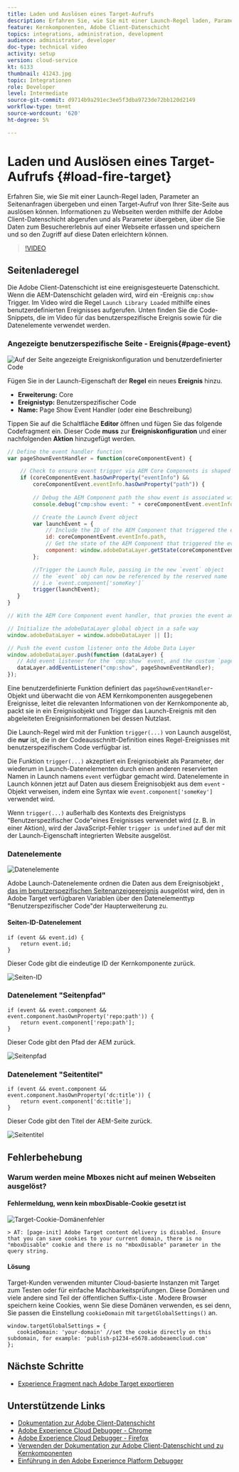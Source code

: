 ```yaml
---
title: Laden und Auslösen eines Target-Aufrufs
description: Erfahren Sie, wie Sie mit einer Launch-Regel laden, Parameter an Seitenanfragen übergeben und einen Target-Aufruf von Ihrer Site-Seite aus auslösen können. Seiteninformationen werden mithilfe der Adobe Client-Datenschicht abgerufen und als Parameter übergeben, mit der Sie Daten zum Besuchererlebnis auf einer Webseite erfassen und speichern und anschließend den Zugriff auf diese Daten erleichtern können.
feature: Kernkomponenten, Adobe Client-Datenschicht
topics: integrations, administration, development
audience: administrator, developer
doc-type: technical video
activity: setup
version: cloud-service
kt: 6133
thumbnail: 41243.jpg
topic: Integrationen
role: Developer
level: Intermediate
source-git-commit: d9714b9a291ec3ee5f3dba9723de72bb120d2149
workflow-type: tm+mt
source-wordcount: '620'
ht-degree: 5%

---
```



# Laden und Auslösen eines Target-Aufrufs {#load-fire-target}

Erfahren Sie, wie Sie mit einer Launch-Regel laden, Parameter an Seitenanfragen übergeben und einen Target-Aufruf von Ihrer Site-Seite aus auslösen können. Informationen zu Webseiten werden mithilfe der Adobe Client-Datenschicht abgerufen und als Parameter übergeben, über die Sie Daten zum Besuchererlebnis auf einer Webseite erfassen und speichern und so den Zugriff auf diese Daten erleichtern können.

>[!VIDEO](https://video.tv.adobe.com/v/41243?quality=12&learn=on)

## Seitenladeregel

Die Adobe Client-Datenschicht ist eine ereignisgesteuerte Datenschicht. Wenn die AEM-Datenschicht geladen wird, wird ein -Ereignis `cmp:show` Trigger. Im Video wird die Regel `Launch Library Loaded` mithilfe eines benutzerdefinierten Ereignisses aufgerufen. Unten finden Sie die Code-Snippets, die im Video für das benutzerspezifische Ereignis sowie für die Datenelemente verwendet werden.

### Angezeigte benutzerspezifische Seite - Ereignis{#page-event}

![Auf der Seite angezeigte Ereigniskonfiguration und benutzerdefinierter Code](assets/load-and-fire-target-call.png)

Fügen Sie in der Launch-Eigenschaft der **Regel** ein neues **Ereignis** hinzu.

+ __Erweiterung:__ Core
+ __Ereignistyp:__ Benutzerspezifischer Code
+ __Name:__ Page Show Event Handler (oder eine Beschreibung)

Tippen Sie auf die Schaltfläche __Editor__ öffnen und fügen Sie das folgende Codefragment ein. Dieser Code __muss__ zur __Ereigniskonfiguration__ und einer nachfolgenden __Aktion__ hinzugefügt werden.

```javascript
// Define the event handler function
var pageShownEventHandler = function(coreComponentEvent) {

    // Check to ensure event trigger via AEM Core Components is shaped correctly
    if (coreComponentEvent.hasOwnProperty("eventInfo") && 
        coreComponentEvent.eventInfo.hasOwnProperty("path")) {
    
        // Debug the AEM Component path the show event is associated with
        console.debug("cmp:show event: " + coreComponentEvent.eventInfo.path);

        // Create the Launch Event object
        var launchEvent = {
            // Include the ID of the AEM Component that triggered the event
            id: coreComponentEvent.eventInfo.path,
            // Get the state of the AEM Component that triggered the event           
            component: window.adobeDataLayer.getState(coreComponentEvent.eventInfo.path)
        };

        //Trigger the Launch Rule, passing in the new `event` object
        // the `event` obj can now be referenced by the reserved name `event` by other Launch data elements
        // i.e `event.component['someKey']`
        trigger(launchEvent);
   }
}

// With the AEM Core Component event handler, that proxies the event and relevant information to Adobe Launch, defined above...

// Initialize the adobeDataLayer global object in a safe way
window.adobeDataLayer = window.adobeDataLayer || [];

// Push the event custom listener onto the Adobe Data Layer
window.adobeDataLayer.push(function (dataLayer) {
   // Add event listener for the `cmp:show` event, and the custom `pageShownEventHandler` function as the callback
   dataLayer.addEventListener("cmp:show", pageShownEventHandler);
});
```

Eine benutzerdefinierte Funktion definiert das `pageShownEventHandler`-Objekt und überwacht die von AEM Kernkomponenten ausgegebenen Ereignisse, leitet die relevanten Informationen von der Kernkomponente ab, packt sie in ein Ereignisobjekt und Trigger das Launch-Ereignis mit den abgeleiteten Ereignisinformationen bei dessen Nutzlast.

Die Launch-Regel wird mit der Funktion `trigger(...)` von Launch ausgelöst, die __nur__ ist, die in der Codeausschnitt-Definition eines Regel-Ereignisses mit benutzerspezifischem Code verfügbar ist.

Die Funktion `trigger(...)` akzeptiert ein Ereignisobjekt als Parameter, der wiederum in Launch-Datenelementen durch einen anderen reservierten Namen in Launch namens `event` verfügbar gemacht wird. Datenelemente in Launch können jetzt auf Daten aus diesem Ereignisobjekt aus dem `event` -Objekt verweisen, indem eine Syntax wie `event.component['someKey']` verwendet wird.

Wenn `trigger(...)` außerhalb des Kontexts des Ereignistyps &quot;Benutzerspezifischer Code&quot;eines Ereignisses verwendet wird (z. B. in einer Aktion), wird der JavaScript-Fehler `trigger is undefined` auf der mit der Launch-Eigenschaft integrierten Website ausgelöst.


### Datenelemente

![Datenelemente](assets/data-elements.png)

Adobe Launch-Datenelemente ordnen die Daten aus dem Ereignisobjekt [, das im benutzerspezifischen Seitenanzeigeereignis](#page-event) ausgelöst wird, den in Adobe Target verfügbaren Variablen über den Datenelementtyp &quot;Benutzerspezifischer Code&quot;der Haupterweiterung zu.

#### Seiten-ID-Datenelement

```
if (event && event.id) {
    return event.id;
}
```

Dieser Code gibt die eindeutige ID der Kernkomponente zurück.

![Seiten-ID](assets/pageid.png)

### Datenelement &quot;Seitenpfad&quot;

```
if (event && event.component && event.component.hasOwnProperty('repo:path')) {
    return event.component['repo:path'];
}
```

Dieser Code gibt den Pfad der AEM zurück.

![Seitenpfad](assets/pagepath.png)

### Datenelement &quot;Seitentitel&quot;

```
if (event && event.component && event.component.hasOwnProperty('dc:title')) {
    return event.component['dc:title'];
}
```

Dieser Code gibt den Titel der AEM-Seite zurück.

![Seitentitel](assets/pagetitle.png)

## Fehlerbehebung

### Warum werden meine Mboxes nicht auf meinen Webseiten ausgelöst?

#### Fehlermeldung, wenn kein mboxDisable-Cookie gesetzt ist

![Target-Cookie-Domänenfehler](assets/target-cookie-error.png)

```
> AT: [page-init] Adobe Target content delivery is disabled. Ensure that you can save cookies to your current domain, there is no "mboxDisable" cookie and there is no "mboxDisable" parameter in the query string.
```

#### Lösung

Target-Kunden verwenden mitunter Cloud-basierte Instanzen mit Target zum Testen oder für einfache Machbarkeitsprüfungen. Diese Domänen und viele andere sind Teil der öffentlichen Suffix-Liste .
Modere Browser speichern keine Cookies, wenn Sie diese Domänen verwenden, es sei denn, Sie passen die Einstellung `cookieDomain` mit `targetGlobalSettings()` an.

```
window.targetGlobalSettings = {  
   cookieDomain: 'your-domain' //set the cookie directly on this subdomain, for example: 'publish-p1234-e5678.adobeaemcloud.com'
};
```

## Nächste Schritte

+ [Experience Fragment nach Adobe Target exportieren](./export-experience-fragment-target.md)

## Unterstützende Links

+ [Dokumentation zur Adobe Client-Datenschicht](https://github.com/adobe/adobe-client-data-layer/wiki)
+ [Adobe Experience Cloud Debugger - Chrome](https://chrome.google.com/webstore/detail/adobe-experience-cloud-de/ocdmogmohccmeicdhlhhgepeaijenapj)
+ [Adobe Experience Cloud Debugger - Firefox](https://addons.mozilla.org/en-US/firefox/addon/adobe-experience-platform-dbg/)
+ [Verwenden der Dokumentation zur Adobe Client-Datenschicht und zu Kernkomponenten](https://docs.adobe.com/content/help/de-DE/experience-manager-core-components/using/developing/data-layer/overview.html)
+ [Einführung in den Adobe Experience Platform Debugger](https://docs.adobe.com/content/help/en/platform-learn/tutorials/data-ingestion/web-sdk/introduction-to-the-experience-platform-debugger.html)